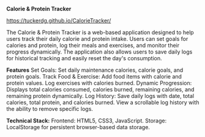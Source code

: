
**Calorie & Protein Tracker**

https://tuckerdg.github.io/CalorieTracker/

The Calorie & Protein Tracker is a web-based application designed to help users track their daily calorie and protein intake.
Users can set goals for calories and protein, log their meals and exercises, and monitor their progress dynamically.
The application also allows users to save daily logs for historical tracking and easily reset the day's consumption.

**Features**
Set Goals:
  Set daily maintenance calories, calorie goals, and protein goals.
Track Food & Exercise:
  Add food items with calorie and protein values.
  Log exercises with calories burned.
Dynamic Progression:
  Displays total calories consumed, calories burned, remaining calories, and remaining protein dynamically.
Log History:
  Save daily logs with date, total calories, total protein, and calories burned.
  View a scrollable log history with the ability to remove specific logs.


**Technical Stack:**
  Frontend: HTML5, CSS3, JavaScript.
  Storage: LocalStorage for persistent browser-based data storage.
